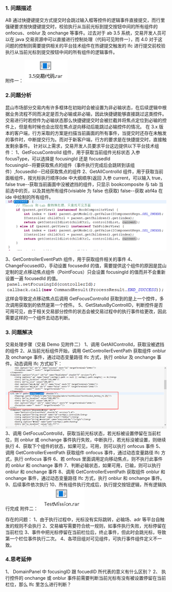 ### 1. 问题描述

AB 通过快捷键提交方式提交时会跳过输入框等控件的逻辑事件直接提交，而行里强硬要求按快捷键提交时，校验执行从当前光标到提交按钮中间的所有组件的 onfocus、onblur 及 onchange 等事件。过去对于 ab 3.5 系统，交易开发人员可以在 java 交易资源中可以直接进行控制处理（代码可见附件一），而 4.0 对于这问题的控制则需要提供相关的平台技术组件在热键提交触发的 lfc 进行提交前校验执行从当前光标到提交按钮中间的所有组件的逻辑事件。

附件一：
![图片描述](../../../images/平台/AB4/运行时/快捷键提交事件校验执行/1.png)

### 2.问题分析

昆山市场部分交易内有许多框体在初始时会被设置为非必输状态，在后续逻辑中根据业务流程不同而决定是否为必输或非必输，因此快捷键能够直接跳过这类控件。
交易进行时若控件为必输状态那么快捷键提交时会被拦截并将焦点定位到必输的控件上，但是有时候也会出现在焦点逆向移动后能跳过必输控件的情况。
在 3.x 版本的客户端，行方采取的方案是扫描当前画面的所有事件，当提交时还存在未触发的事件时，中断提交行为。而对于新客户端，行方的要求是在快捷提交时，直接触发剩余事件。
针对以上需求，交易开发人员要求平台这边提供以下平台技术组件：
1、GetFocusControlId 组件，用于获取当前组件光标状态
入参 focusType，可以选择是 focusingId 还是 focusedId  
focusingId--将要获取焦点的组件（事件执行完成后会跳转到该组件）,focusedId--已经获取焦点的组件
2、GetAllControlId 组件，用于获取当前面板组件，按光标执行顺序(ide 中大纲顺序)返回
入参 current，可以输入 true，false
true--获取当前画面中没被遮挡的组件，只显示 bookcomposite 与 tab 当前选中的页，以及其他所有组件(visiable 为 false 也获取)
false--获取 abf4a 在 ide 中绘制的所有组件。
![图片描述](../../../images/平台/AB4/运行时/快捷键提交事件校验执行/2.png)

3、GetControllerEventPath 组件，用于获取组件相关的事件
4、ChangeFocusedID，手动设置 focusedId 的值，需要提供这个组件的原因是昆山定制的定点移动焦点组件（PointFocus）只会设置 focusingId 的值而并不会重新设置一遍 focusedId 的值。
![图片描述](../../../images/平台/AB4/运行时/快捷键提交事件校验执行/3.png)
这样会导致定点移动焦点后调用 GetFocusControlId 获取到的是上一个控件，多次调用获取到的依然是第一个控件。
5、GetStatusByControlID，判断控件是否可用可见，由于相关交易部分控件的状态会被交易过程中的执行事件给更改，因此需要这样的一个组件去动态判断。

### 3. 问题解决

交易处理步骤（交易 Demo 见附件二）
1、调用 GetAllControlId，获取没被遮挡的组件
2、从当前光标组件开始，调用 GetControllerEventPath 获取组件 onblur 及 onchange 事件，通过动态变量路径 lfc 方式，执行 onblur 及 onchange 事件。动态调用 lfc 方式如下：
![图片描述](../../../images/平台/AB4/运行时/快捷键提交事件校验执行/4.png)
3、调用 GetFocusControlId，获取当前光标状态，若光标被设置停留在当前栏位，则 onblur 或 onchange 事件执行失败，中断执行，若光标没被设置，则继续执行
4、获取下个组件的状态，如果可见，可用，则可以执行 onfocus 事件
5、调用 GetControllerEventPath 获取组件 onfocus 事件，通过动态变量路径 lfc 方式，执行 onfocus 事件
6、若 onfous 里面调用定向移动焦点，则不执行此事件的 onblur 和 onchange 事件
7、判断必输状态，如果可用，已输，则可以执行 onblur 和 onchange 事件
8、调用 GetControllerEventPath 获取组件 onblur 和 onchange 事件，通过动态变量路径 lfc 方式，执行 onblur 和 onchange 事件。
9、后续事件依次执行
10、所有组件执行完成后，执行提交按钮逻辑，所有逻辑执行完成
附件二：
![图片描述](../../../images/平台/AB4/运行时/快捷键提交事件校验执行/5.png)

存在的问题：
1、由于执行过程中，光标没有实际跳转，必输场、adr 等平台自触发的规则不会执行
2、交易编写需要符合统一规则，如事件执行失败，光标停留在当前栏位
3、事件中把光标停留在当前栏位后，终止事件，但此时会跳光标，导致第一个栏位事件执行二次。
4、各项目组对可见组件，可执行事件组件定义不一致。

### 4.思考延伸

1、 DomainPanel 中 focusingID 跟 focuedID 所代表的意义有什么区别？
2、 执行控件的 onchange 或 onblur 事件前需要判断当前光标有没有被设置停留在当前栏位，那么 lfc 里怎么进行判断？

